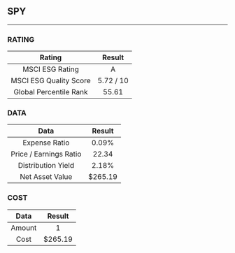 ## SPY
----
### RATING

|Rating|Result|
|:----:|:---:|
|MSCI ESG Rating|A|
|MSCI ESG Quality Score|5.72 / 10|
|Global Percentile Rank|55.61|

### DATA

|Data|Result|
|:----:|:---:|
|Expense Ratio|0.09%|
|Price / Earnings Ratio|22.34|
|Distribution Yield|2.18%|
|Net Asset Value|$265.19|

### COST

|Data|Result|
|:----:|:---:|
|Amount|1|
|Cost|$265.19|
